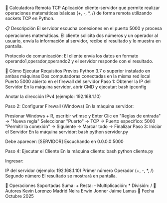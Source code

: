 🧮 Calculadora Remota TCP
Aplicación cliente-servidor que permite realizar operaciones matemáticas básicas (+, -, *, /) de forma remota utilizando sockets TCP en Python.

📋 Descripción
El servidor escucha conexiones en el puerto 5000 y procesa operaciones matemáticas. El cliente solicita dos números y un operador al usuario, envía la información al servidor, recibe el resultado y lo muestra en pantalla.

Protocolo de comunicación: El cliente envía los datos en formato operando1,operador,operando2 y el servidor responde con el resultado.

🚀 Cómo Ejecutar
Requisitos Previos
Python 3.7 o superior instalado en ambas máquinas
Dos computadoras conectadas en la misma red local
Puerto 5000 abierto en el firewall del servidor
Paso 1: Obtener la IP del Servidor
En la máquina servidor, abrir CMD y ejecutar: bash ipconfig

Anotar la dirección IPv4 (ejemplo: 192.168.1.10)

Paso 2: Configurar Firewall (Windows)
En la máquina servidor:

Presionar Windows + R, escribir wf.msc y Enter
Clic en "Reglas de entrada" → "Nueva regla"
Seleccionar "Puerto" → TCP → Puerto específico: 5000
"Permitir la conexión" → Siguiente → Marcar todo → Finalizar
Paso 3: Iniciar el Servidor
En la máquina servidor: bash python servidor.py

Debe aparecer: [SERVIDOR] Escuchando en 0.0.0.0:5000

Paso 4: Ejecutar el Cliente
En la máquina cliente: bash python cliente.py

Ingresar:

IP del servidor (ejemplo: 192.168.1.10)
Primer número
Operador (+, -, *, /)
Segundo número
El resultado se mostrará en pantalla.

📡 Operaciones Soportadas
Suma: +
Resta: -
Multiplicación: *
División: /
👥 Autores
Kevin Lorenzo Madrid Neira
Erwin Jonner Jaime Lamus
📅 Fecha
Octubre 2025
